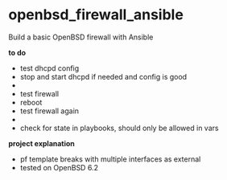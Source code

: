 # openbsd_firewall_ansible
Build a basic OpenBSD firewall with Ansible

**to do**
* test dhcpd config
* stop and start dhcpd if needed and config is good
* 
* test firewall
* reboot
* test firewall again
* 
* check for state in playbooks, should only be allowed in vars

**project explanation**
* pf template breaks with multiple interfaces as external
* tested on OpenBSD 6.2
